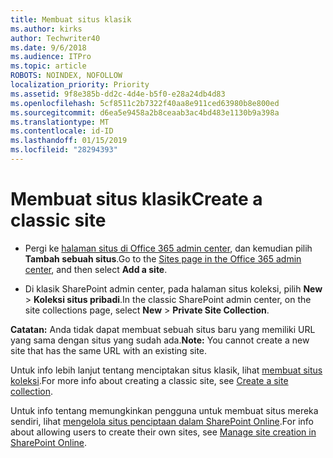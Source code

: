 ```yaml
---
title: Membuat situs klasik
ms.author: kirks
author: Techwriter40
ms.date: 9/6/2018
ms.audience: ITPro
ms.topic: article
ROBOTS: NOINDEX, NOFOLLOW
localization_priority: Priority
ms.assetid: 9f8e385b-dd2c-4d4e-b5f0-e28a24db4d83
ms.openlocfilehash: 5cf8511c2b7322f40aa8e911ced63980b8e800ed
ms.sourcegitcommit: d6ea5e9458a2b8ceaab3ac4bd483e1130b9a398a
ms.translationtype: MT
ms.contentlocale: id-ID
ms.lasthandoff: 01/15/2019
ms.locfileid: "28294393"
---
```

# <a name="create-a-classic-site"></a><span data-ttu-id="7b3de-102">Membuat situs klasik</span><span class="sxs-lookup"><span data-stu-id="7b3de-102">Create a classic site</span></span>

- <span data-ttu-id="7b3de-103">Pergi ke [halaman situs di Office 365 admin center](https://portal.office.com/adminportal/home#/SitesList), dan kemudian pilih **Tambah sebuah situs**.</span><span class="sxs-lookup"><span data-stu-id="7b3de-103">Go to the [Sites page in the Office 365 admin center](https://portal.office.com/adminportal/home#/SitesList), and then select **Add a site**.</span></span> 
    
- <span data-ttu-id="7b3de-104">Di klasik SharePoint admin center, pada halaman situs koleksi, pilih **New** \> **Koleksi situs pribadi**.</span><span class="sxs-lookup"><span data-stu-id="7b3de-104">In the classic SharePoint admin center, on the site collections page, select **New** \> **Private Site Collection**.</span></span> 
    
 <span data-ttu-id="7b3de-105">**Catatan:** Anda tidak dapat membuat sebuah situs baru yang memiliki URL yang sama dengan situs yang sudah ada.</span><span class="sxs-lookup"><span data-stu-id="7b3de-105">**Note:** You cannot create a new site that has the same URL with an existing site.</span></span> 
  
<span data-ttu-id="7b3de-106">Untuk info lebih lanjut tentang menciptakan situs klasik, lihat [membuat situs koleksi](https://go.microsoft.com/fwlink/?linkid=866295).</span><span class="sxs-lookup"><span data-stu-id="7b3de-106">For more info about creating a classic site, see [Create a site collection](https://go.microsoft.com/fwlink/?linkid=866295).</span></span>
  
<span data-ttu-id="7b3de-107">Untuk info tentang memungkinkan pengguna untuk membuat situs mereka sendiri, lihat [mengelola situs penciptaan dalam SharePoint Online](https://go.microsoft.com/fwlink/?linkid=866296).</span><span class="sxs-lookup"><span data-stu-id="7b3de-107">For info about allowing users to create their own sites, see [Manage site creation in SharePoint Online](https://go.microsoft.com/fwlink/?linkid=866296).</span></span>
  

